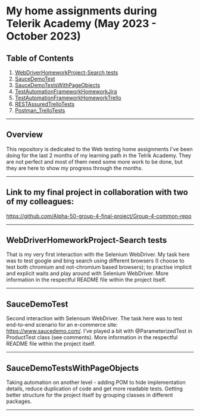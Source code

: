 # My home assignments during Telerik Academy (May 2023 - October 2023)

## Table of Contents
1. [WebDriverHomeworkProject-Search tests](#WebDriverHomeworkProject-Searchtests)
2. [SauceDemoTest](#SauceDemoTest)
3. [SauceDemoTestsWithPageObjects](#SauceDemoTestsWithPageObjects)
4. [TestAutomationFrameworkHomeworkJira](#TestAutomationFrameworkHomeworkJira)
5. [TestAutomationFrameworkHomeworkTrello](#TestAutomationFrameworkHomeworkTrello)
6. [RESTAssuredTrelloTests](#RESTAssuredTrelloTests)
7. [Postman_TrelloTests](#Postman_TrelloTests)

---

## Overview
This repository is dedicated to the Web testing home assignments I've been doing for the last 2 months of my learning path in the Telrik Academy. They are not perfect and most of them need some more work to be done, but they are here to show my progress through the months. 

---

## Link to my final project in collaboration with two of my colleagues: 
https://github.com/Alpha-50-group-4-final-project/Group-4-common-repo
 
---

## WebDriverHomeworkProject-Search tests
That is my very first interaction with the Selenium WebDriver. My task here was to test google and bing search using different browsers (I choose to test both chromium and not-chromium based browsers); to practise implicit and explicit waits and play around with Selenium WebDriver. More information in the respectful README file within the project itself.

---

## SauceDemoTest
Second interaction with Selenoum WebDriver. The task here was to test end-to-end scenario for an e-commerce site: https://www.saucedemo.com/. I've played a bit with @ParameterizedTest in ProductTest class (see comments). More information in the respectful README file within the project itself.

---

## SauceDemoTestsWithPageObjects
Taking automation on another level - adding POM to hide implementation details, reduce duplication of code and get more readable tests. Getting better structure for the project itself by grouping classes in different packages.

---

## 